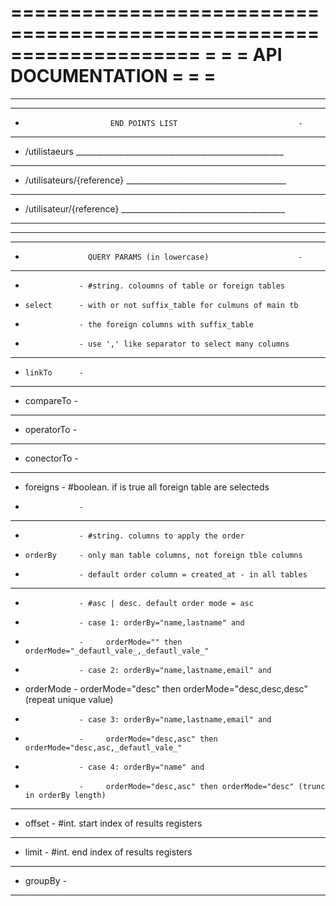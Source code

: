 ====================================================================
=                                                                  =
=                     API DOCUMENTATION                            =
=                                                                  =
====================================================================

********************************************************************

--------------------------------------------------------------------
-                        END POINTS LIST                           - 
--------------------------------------------------------------------
* /utilistaeurs ____________________________________________________
--------------------------------------------------------------------
* /utilisateurs/{reference} ________________________________________
--------------------------------------------------------------------
* /utilisateur/{reference} _________________________________________
--------------------------------------------------------------------

********************************************************************

--------------------------------------------------------------------
-                   QUERY PARAMS (in lowercase)                    - 
--------------------------------------------------------------------
-                 - #string. coloumns of table or foreign tables
-     select      - with or not suffix_table for culmuns of main tb
-                 - the foreign columns with suffix_table
-                 - use ',' like separator to select many columns
--------------------------------------------------------------------
-     linkTo      -
--------------------------------------------------------------------
-    compareTo    -
--------------------------------------------------------------------
-    operatorTo   -
--------------------------------------------------------------------
-    conectorTo   -
--------------------------------------------------------------------
-    foreigns     - #boolean. if is true all foreign table are selecteds
-                 - 
--------------------------------------------------------------------
-                 - #string. columns to apply the order
-     orderBy     - only man table columns, not foreign tble columns
-                 - default order column = created_at - in all tables
--------------------------------------------------------------------
-                 - #asc | desc. default order mode = asc
-                 - case 1: orderBy="name,lastname" and
-                 -     orderMode="" then orderMode="_defautl_vale_,_defautl_vale_"
-                 - case 2: orderBy="name,lastname,email" and
-    orderMode    -     orderMode="desc" then orderMode="desc,desc,desc" (repeat unique value)
-                 - case 3: orderBy="name,lastname,email" and
-                 -     orderMode="desc,asc" then orderMode="desc,asc,_defautl_vale_"
-                 - case 4: orderBy="name" and
-                 -     orderMode="desc,asc" then orderMode="desc" (trunc in orderBy length)
--------------------------------------------------------------------
- offset          - #int. start index of results registers
--------------------------------------------------------------------
- limit           - #int. end index of results registers
--------------------------------------------------------------------
- groupBy         -
--------------------------------------------------------------------


